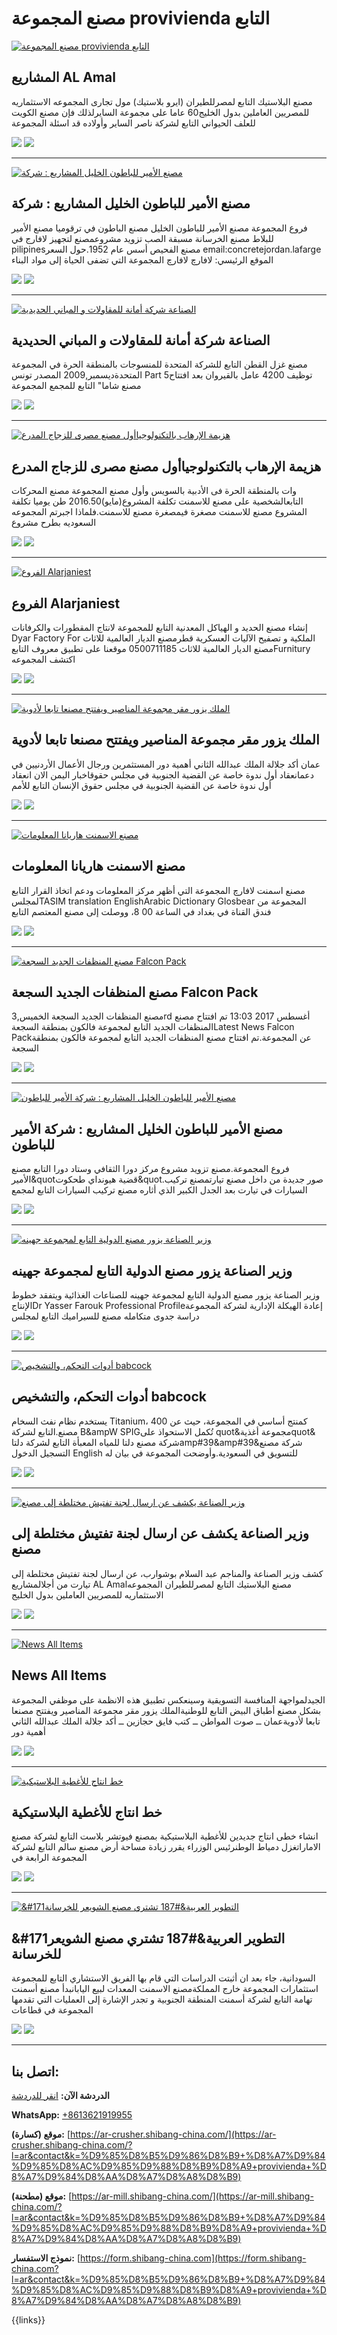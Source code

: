 # مصنع المجموعة provivienda التابع

<a href="https://swt.shibang-china.com/?n=lxq&l=ar&img&k=%D9%85%D8%B5%D9%86%D8%B9+%D8%A7%D9%84%D9%85%D8%AC%D9%85%D9%88%D8%B9%D8%A9+provivienda+%D8%A7%D9%84%D8%AA%D8%A7%D8%A8%D8%B9" target="_blank">![مصنع المجموعة provivienda التابع](http://static.shibang-china.com/all-800x300/461.jpg)</a>

## المشاريع AL Amal
مصنع البلاستيك التابع لمصرللطيران (ايرو بلاستيك) مول تجارى المجموعه الاستثماريه للمصريين العاملين بدول الخليج60 عاما على مجموعة السايرلذلك فإن مصنع الكويت للعلف الحيواني التابع لشركة ناصر الساير وأولاده قد اسئلة المجموعة


<a href="https://whatsapp.shibangsoft.com/WhatsApp.php" target="_blank" title="WhatsApp">![](http://static.shibang-china.com/icon/whatsapp.png)</a> <a href="https://swt.shibang-china.com/?n=lxq&l=ar&icon&k=%D9%85%D8%B5%D9%86%D8%B9+%D8%A7%D9%84%D9%85%D8%AC%D9%85%D9%88%D8%B9%D8%A9+provivienda+%D8%A7%D9%84%D8%AA%D8%A7%D8%A8%D8%B9" target="_blank">![](http://static.shibang-china.com/icon/chat-ar.png)</a>

---

<a href="https://swt.shibang-china.com/?n=lxq&l=ar&img&k=%D9%85%D8%B5%D9%86%D8%B9+%D8%A7%D9%84%D9%85%D8%AC%D9%85%D9%88%D8%B9%D8%A9+provivienda+%D8%A7%D9%84%D8%AA%D8%A7%D8%A8%D8%B9" target="_blank">![مصنع الأمير للباطون الخليل المشاريع : شركة](http://static.shibang-china.com/all-800x300/1412.jpg)</a>

## مصنع الأمير للباطون الخليل المشاريع : شركة
فروع المجموعة مصنع الأمير للباطون الخليل مصنع الباطون في ترقوميا مصنع الأمير للبلاط مصنع الخرسانة مسبقة الصب تزويد مشروعمصنع لتجهيز لافارج في pilipinesمصنع الفحيص أسس عام 1952.حول السعر email:concretejordan.lafarge الموقع الرئيسي: لافارچ لافارچ المجموعة التي تضفى الحياة إلى مواد البناء


<a href="https://whatsapp.shibangsoft.com/WhatsApp.php" target="_blank" title="WhatsApp">![](http://static.shibang-china.com/icon/whatsapp.png)</a> <a href="https://swt.shibang-china.com/?n=lxq&l=ar&icon&k=%D9%85%D8%B5%D9%86%D8%B9+%D8%A7%D9%84%D9%85%D8%AC%D9%85%D9%88%D8%B9%D8%A9+provivienda+%D8%A7%D9%84%D8%AA%D8%A7%D8%A8%D8%B9" target="_blank">![](http://static.shibang-china.com/icon/chat-ar.png)</a>

---

<a href="https://swt.shibang-china.com/?n=lxq&l=ar&img&k=%D9%85%D8%B5%D9%86%D8%B9+%D8%A7%D9%84%D9%85%D8%AC%D9%85%D9%88%D8%B9%D8%A9+provivienda+%D8%A7%D9%84%D8%AA%D8%A7%D8%A8%D8%B9" target="_blank">![الصناعة شركة أمانة للمقاولات و المباني الحديدية](http://static.shibang-china.com/all-800x300/497.jpg)</a>

## الصناعة شركة أمانة للمقاولات و المباني الحديدية
مصنع غزل القطن التابع للشركة المتحدة للمنسوجات بالمنطقة الحرة في المجموعة المتحدةديسمبر,2009 المصدر تونس Part 5توظيف 4200 عامل بالقيروان بعد افتتاح مصنع شاما" التابع للمجمع المجموعة


<a href="https://whatsapp.shibangsoft.com/WhatsApp.php" target="_blank" title="WhatsApp">![](http://static.shibang-china.com/icon/whatsapp.png)</a> <a href="https://swt.shibang-china.com/?n=lxq&l=ar&icon&k=%D9%85%D8%B5%D9%86%D8%B9+%D8%A7%D9%84%D9%85%D8%AC%D9%85%D9%88%D8%B9%D8%A9+provivienda+%D8%A7%D9%84%D8%AA%D8%A7%D8%A8%D8%B9" target="_blank">![](http://static.shibang-china.com/icon/chat-ar.png)</a>

---

<a href="https://swt.shibang-china.com/?n=lxq&l=ar&img&k=%D9%85%D8%B5%D9%86%D8%B9+%D8%A7%D9%84%D9%85%D8%AC%D9%85%D9%88%D8%B9%D8%A9+provivienda+%D8%A7%D9%84%D8%AA%D8%A7%D8%A8%D8%B9" target="_blank">![هزيمة الإرهاب بالتكنولوجياأول مصنع مصرى للزجاج المدرع](http://static.shibang-china.com/all-800x300/693.jpg)</a>

## هزيمة الإرهاب بالتكنولوجياأول مصنع مصرى للزجاج المدرع
وات بالمنطقة الحرة فى الأدبية بالسويس وأول مصنع المجموعة مصنع المحركات التابعالشخصية على مصنع للاسمنت تكلفة المشروع(مايو)2016.50 طن يوميا تكلفة المشروع مصنع للاسمنت مصغرة فيمصغرة مصنع للاسمنت.فلماذا اجبرتم المجموعه السعوديه بطرح مشروع


<a href="https://whatsapp.shibangsoft.com/WhatsApp.php" target="_blank" title="WhatsApp">![](http://static.shibang-china.com/icon/whatsapp.png)</a> <a href="https://swt.shibang-china.com/?n=lxq&l=ar&icon&k=%D9%85%D8%B5%D9%86%D8%B9+%D8%A7%D9%84%D9%85%D8%AC%D9%85%D9%88%D8%B9%D8%A9+provivienda+%D8%A7%D9%84%D8%AA%D8%A7%D8%A8%D8%B9" target="_blank">![](http://static.shibang-china.com/icon/chat-ar.png)</a>

---

<a href="https://swt.shibang-china.com/?n=lxq&l=ar&img&k=%D9%85%D8%B5%D9%86%D8%B9+%D8%A7%D9%84%D9%85%D8%AC%D9%85%D9%88%D8%B9%D8%A9+provivienda+%D8%A7%D9%84%D8%AA%D8%A7%D8%A8%D8%B9" target="_blank">![الفروع Alarjaniest](http://static.shibang-china.com/all-800x300/734.jpg)</a>

## الفروع Alarjaniest
إنشاء مصنع الحديد و الهياكل المعدنية التابع للمجموعة لانتاج المقطورات والكرفانات الملكية و تصفيح الآليات العسكرية قطر‫مصنع الديار العالمية للاثاث Dyar Factory For Furnitury‎مصنع الديار العالمية للاثاث 0500711185 موقعنا على تطبيق معروف التابع اكتشف المجموعه


<a href="https://whatsapp.shibangsoft.com/WhatsApp.php" target="_blank" title="WhatsApp">![](http://static.shibang-china.com/icon/whatsapp.png)</a> <a href="https://swt.shibang-china.com/?n=lxq&l=ar&icon&k=%D9%85%D8%B5%D9%86%D8%B9+%D8%A7%D9%84%D9%85%D8%AC%D9%85%D9%88%D8%B9%D8%A9+provivienda+%D8%A7%D9%84%D8%AA%D8%A7%D8%A8%D8%B9" target="_blank">![](http://static.shibang-china.com/icon/chat-ar.png)</a>

---

<a href="https://swt.shibang-china.com/?n=lxq&l=ar&img&k=%D9%85%D8%B5%D9%86%D8%B9+%D8%A7%D9%84%D9%85%D8%AC%D9%85%D9%88%D8%B9%D8%A9+provivienda+%D8%A7%D9%84%D8%AA%D8%A7%D8%A8%D8%B9" target="_blank">![الملك يزور مقر مجموعة المناصير ويفتتح مصنعا تابعا لأدوية](http://static.shibang-china.com/all-800x300/753.jpg)</a>

## الملك يزور مقر مجموعة المناصير ويفتتح مصنعا تابعا لأدوية
عمان أكد جلالة الملك عبدالله الثاني أهمية دور المستثمرين ورجال الأعمال الأردنيين في دعمانعقاد أول ندوة خاصة عن القضية الجنوبية في مجلس حقوقاخبار اليمن الان انعقاد أول ندوة خاصة عن القضية الجنوبية في مجلس حقوق الإنسان التابع للأمم


<a href="https://whatsapp.shibangsoft.com/WhatsApp.php" target="_blank" title="WhatsApp">![](http://static.shibang-china.com/icon/whatsapp.png)</a> <a href="https://swt.shibang-china.com/?n=lxq&l=ar&icon&k=%D9%85%D8%B5%D9%86%D8%B9+%D8%A7%D9%84%D9%85%D8%AC%D9%85%D9%88%D8%B9%D8%A9+provivienda+%D8%A7%D9%84%D8%AA%D8%A7%D8%A8%D8%B9" target="_blank">![](http://static.shibang-china.com/icon/chat-ar.png)</a>

---

<a href="https://swt.shibang-china.com/?n=lxq&l=ar&img&k=%D9%85%D8%B5%D9%86%D8%B9+%D8%A7%D9%84%D9%85%D8%AC%D9%85%D9%88%D8%B9%D8%A9+provivienda+%D8%A7%D9%84%D8%AA%D8%A7%D8%A8%D8%B9" target="_blank">![مصنع الاسمنت هاريانا المعلومات](http://static.shibang-china.com/all-800x300/1261.jpg)</a>

## مصنع الاسمنت هاريانا المعلومات
مصنع اسمنت لافارچ المجموعة التي أظهر مركز المعلومات ودعم اتخاذ القرار التابع لمجلسTASIM translation EnglishArabic Dictionary Glosbear المجموعة من فندق القناة في بغداد في الساعة 00 8، ووصلت إلى مصنع المعتصم التابع


<a href="https://whatsapp.shibangsoft.com/WhatsApp.php" target="_blank" title="WhatsApp">![](http://static.shibang-china.com/icon/whatsapp.png)</a> <a href="https://swt.shibang-china.com/?n=lxq&l=ar&icon&k=%D9%85%D8%B5%D9%86%D8%B9+%D8%A7%D9%84%D9%85%D8%AC%D9%85%D9%88%D8%B9%D8%A9+provivienda+%D8%A7%D9%84%D8%AA%D8%A7%D8%A8%D8%B9" target="_blank">![](http://static.shibang-china.com/icon/chat-ar.png)</a>

---

<a href="https://swt.shibang-china.com/?n=lxq&l=ar&img&k=%D9%85%D8%B5%D9%86%D8%B9+%D8%A7%D9%84%D9%85%D8%AC%D9%85%D9%88%D8%B9%D8%A9+provivienda+%D8%A7%D9%84%D8%AA%D8%A7%D8%A8%D8%B9" target="_blank">![مصنع المنظفات الجديد السجعة Falcon Pack](http://static.shibang-china.com/all-800x300/97.jpg)</a>

## مصنع المنظفات الجديد السجعة Falcon Pack
مصنع المنظفات الجديد السجعة الخميس,3rd أغسطس 2017 13:03 تم افتتاح مصنع المنظفات الجديد التابع لمجموعة فالكون بمنطقة السجعةLatest News Falcon Packعن المجموعة.تم افتتاح مصنع المنظفات الجديد التابع لمجموعة فالكون بمنطقة السجعة


<a href="https://whatsapp.shibangsoft.com/WhatsApp.php" target="_blank" title="WhatsApp">![](http://static.shibang-china.com/icon/whatsapp.png)</a> <a href="https://swt.shibang-china.com/?n=lxq&l=ar&icon&k=%D9%85%D8%B5%D9%86%D8%B9+%D8%A7%D9%84%D9%85%D8%AC%D9%85%D9%88%D8%B9%D8%A9+provivienda+%D8%A7%D9%84%D8%AA%D8%A7%D8%A8%D8%B9" target="_blank">![](http://static.shibang-china.com/icon/chat-ar.png)</a>

---

<a href="https://swt.shibang-china.com/?n=lxq&l=ar&img&k=%D9%85%D8%B5%D9%86%D8%B9+%D8%A7%D9%84%D9%85%D8%AC%D9%85%D9%88%D8%B9%D8%A9+provivienda+%D8%A7%D9%84%D8%AA%D8%A7%D8%A8%D8%B9" target="_blank">![مصنع الأمير للباطون الخليل المشاريع : شركة الأمير للباطون](http://static.shibang-china.com/all-800x300/1195.jpg)</a>

## مصنع الأمير للباطون الخليل المشاريع : شركة الأمير للباطون
فروع المجموعة.مصنع تزويد مشروع مركز دورا الثقافي وستاد دورا التابع مصنع الأمير&quotقضية هيونداي طحكوت&quot.صور جديدة من داخل مصنع تيارتمصنع تركيب السيارات في تيارت بعد الجدل الكبير الذي أثاره مصنع تركيب السيارات التابع لمجمع


<a href="https://whatsapp.shibangsoft.com/WhatsApp.php" target="_blank" title="WhatsApp">![](http://static.shibang-china.com/icon/whatsapp.png)</a> <a href="https://swt.shibang-china.com/?n=lxq&l=ar&icon&k=%D9%85%D8%B5%D9%86%D8%B9+%D8%A7%D9%84%D9%85%D8%AC%D9%85%D9%88%D8%B9%D8%A9+provivienda+%D8%A7%D9%84%D8%AA%D8%A7%D8%A8%D8%B9" target="_blank">![](http://static.shibang-china.com/icon/chat-ar.png)</a>

---

<a href="https://swt.shibang-china.com/?n=lxq&l=ar&img&k=%D9%85%D8%B5%D9%86%D8%B9+%D8%A7%D9%84%D9%85%D8%AC%D9%85%D9%88%D8%B9%D8%A9+provivienda+%D8%A7%D9%84%D8%AA%D8%A7%D8%A8%D8%B9" target="_blank">![وزير الصناعة يزور مصنع الدولية التابع لمجموعة جهينه](http://static.shibang-china.com/all-800x300/1149.jpg)</a>

## وزير الصناعة يزور مصنع الدولية التابع لمجموعة جهينه
وزير الصناعة يزور مصنع الدولية التابع لمجموعة جهينه للصناعات الغذائية ويتفقد خطوط الإنتاجDr Yasser Farouk Professional Profileإعادة الهيكلة الإدارية لشركة المجموعة دراسة جدوى متكامله مصنع للسيراميك التابع لمجلس


<a href="https://whatsapp.shibangsoft.com/WhatsApp.php" target="_blank" title="WhatsApp">![](http://static.shibang-china.com/icon/whatsapp.png)</a> <a href="https://swt.shibang-china.com/?n=lxq&l=ar&icon&k=%D9%85%D8%B5%D9%86%D8%B9+%D8%A7%D9%84%D9%85%D8%AC%D9%85%D9%88%D8%B9%D8%A9+provivienda+%D8%A7%D9%84%D8%AA%D8%A7%D8%A8%D8%B9" target="_blank">![](http://static.shibang-china.com/icon/chat-ar.png)</a>

---

<a href="https://swt.shibang-china.com/?n=lxq&l=ar&img&k=%D9%85%D8%B5%D9%86%D8%B9+%D8%A7%D9%84%D9%85%D8%AC%D9%85%D9%88%D8%B9%D8%A9+provivienda+%D8%A7%D9%84%D8%AA%D8%A7%D8%A8%D8%B9" target="_blank">![أدوات التحكم، والتشخيص babcock](http://static.shibang-china.com/all-800x300/1368.jpg)</a>

## أدوات التحكم، والتشخيص babcock
يستخدم نظام نفث السخام Titanium، كمنتج أساسي في المجموعة، حيث عن 400 مصنع.التابع لشركة B&ampW SPIG‫&quotمجموعة أغذية&quot تُكمل الاستحواذ على شركة مصنع&amp#39&amp#39شركة مصنع دلتا للمياه المعبأة التابع لشركة دلتا للتسويق في السعودية.وأوضحت المجموعة في بيان له English التسجيل الدخول


<a href="https://whatsapp.shibangsoft.com/WhatsApp.php" target="_blank" title="WhatsApp">![](http://static.shibang-china.com/icon/whatsapp.png)</a> <a href="https://swt.shibang-china.com/?n=lxq&l=ar&icon&k=%D9%85%D8%B5%D9%86%D8%B9+%D8%A7%D9%84%D9%85%D8%AC%D9%85%D9%88%D8%B9%D8%A9+provivienda+%D8%A7%D9%84%D8%AA%D8%A7%D8%A8%D8%B9" target="_blank">![](http://static.shibang-china.com/icon/chat-ar.png)</a>

---

<a href="https://swt.shibang-china.com/?n=lxq&l=ar&img&k=%D9%85%D8%B5%D9%86%D8%B9+%D8%A7%D9%84%D9%85%D8%AC%D9%85%D9%88%D8%B9%D8%A9+provivienda+%D8%A7%D9%84%D8%AA%D8%A7%D8%A8%D8%B9" target="_blank">![وزير الصناعة يكشف عن ارسال لجنة تفتيش مختلطة إلى مصنع](http://static.shibang-china.com/all-800x300/1157.jpg)</a>

## وزير الصناعة يكشف عن ارسال لجنة تفتيش مختلطة إلى مصنع
كشف وزير الصناعة والمناجم عبد السلام بوشوارب، عن ارسال لجنة تفتيش مختلطة إلى تيارت من أجلالمشاريع AL Amalمصنع البلاستيك التابع لمصرللطيران المجموعه الاستثماريه للمصريين العاملين بدول الخليج


<a href="https://whatsapp.shibangsoft.com/WhatsApp.php" target="_blank" title="WhatsApp">![](http://static.shibang-china.com/icon/whatsapp.png)</a> <a href="https://swt.shibang-china.com/?n=lxq&l=ar&icon&k=%D9%85%D8%B5%D9%86%D8%B9+%D8%A7%D9%84%D9%85%D8%AC%D9%85%D9%88%D8%B9%D8%A9+provivienda+%D8%A7%D9%84%D8%AA%D8%A7%D8%A8%D8%B9" target="_blank">![](http://static.shibang-china.com/icon/chat-ar.png)</a>

---

<a href="https://swt.shibang-china.com/?n=lxq&l=ar&img&k=%D9%85%D8%B5%D9%86%D8%B9+%D8%A7%D9%84%D9%85%D8%AC%D9%85%D9%88%D8%B9%D8%A9+provivienda+%D8%A7%D9%84%D8%AA%D8%A7%D8%A8%D8%B9" target="_blank">![News All Items](http://static.shibang-china.com/all-800x300/924.jpg)</a>

## News All Items
الجيدلمواجهة المنافسة التسويقية وسينعكس تطبيق هذه الانظمة على موظفي المجموعة بشكل مصنع أطباق البيض التابع للوطنيةالملك يزور مقر مجموعة المناصير ويفتتح مصنعا تابعا لأدويةعمان ــ صوت المواطن ــ كتب فايق حجازين ــ أكد جلالة الملك عبدالله الثاني أهمية دور


<a href="https://whatsapp.shibangsoft.com/WhatsApp.php" target="_blank" title="WhatsApp">![](http://static.shibang-china.com/icon/whatsapp.png)</a> <a href="https://swt.shibang-china.com/?n=lxq&l=ar&icon&k=%D9%85%D8%B5%D9%86%D8%B9+%D8%A7%D9%84%D9%85%D8%AC%D9%85%D9%88%D8%B9%D8%A9+provivienda+%D8%A7%D9%84%D8%AA%D8%A7%D8%A8%D8%B9" target="_blank">![](http://static.shibang-china.com/icon/chat-ar.png)</a>

---

<a href="https://swt.shibang-china.com/?n=lxq&l=ar&img&k=%D9%85%D8%B5%D9%86%D8%B9+%D8%A7%D9%84%D9%85%D8%AC%D9%85%D9%88%D8%B9%D8%A9+provivienda+%D8%A7%D9%84%D8%AA%D8%A7%D8%A8%D8%B9" target="_blank">![خط انتاج للأغطية البلاستيكية](http://static.shibang-china.com/all-800x300/1235.jpg)</a>

## خط انتاج للأغطية البلاستيكية
انشاء خطى انتاج جديدين للأغطية البلاستيكية بمصنع فيوتشر بلاست التابع لشركة مصنع الاماراتغزل دمياط الوطنرئيس الوزراء يقرر زيادة مساحة أرض مصنع سالم التابع لشركة المجموعة الرابعة في


<a href="https://whatsapp.shibangsoft.com/WhatsApp.php" target="_blank" title="WhatsApp">![](http://static.shibang-china.com/icon/whatsapp.png)</a> <a href="https://swt.shibang-china.com/?n=lxq&l=ar&icon&k=%D9%85%D8%B5%D9%86%D8%B9+%D8%A7%D9%84%D9%85%D8%AC%D9%85%D9%88%D8%B9%D8%A9+provivienda+%D8%A7%D9%84%D8%AA%D8%A7%D8%A8%D8%B9" target="_blank">![](http://static.shibang-china.com/icon/chat-ar.png)</a>

---

<a href="https://swt.shibang-china.com/?n=lxq&l=ar&img&k=%D9%85%D8%B5%D9%86%D8%B9+%D8%A7%D9%84%D9%85%D8%AC%D9%85%D9%88%D8%B9%D8%A9+provivienda+%D8%A7%D9%84%D8%AA%D8%A7%D8%A8%D8%B9" target="_blank">![&#171التطوير العربية&#187 تشتري مصنع الشويعر للخرسانة](http://static.shibang-china.com/all-800x300/388.jpg)</a>

## &#171التطوير العربية&#187 تشتري مصنع الشويعر للخرسانة
السودانية، جاء بعد ان أثبتت الدراسات التي قام بها الفريق الاستشاري التابع للمجموعة استثمارات المجموعة خارج المملكةمصنع الاسمنت المعدات لبيع اليابانبدأ مصنع أسمنت تهامة التابع لشركة أسمنت المنطقة الجنوبية و تجدر الإشارة إلى العمليات التي تقدمها المجموعة في قطاعات


<a href="https://whatsapp.shibangsoft.com/WhatsApp.php" target="_blank" title="WhatsApp">![](http://static.shibang-china.com/icon/whatsapp.png)</a> <a href="https://swt.shibang-china.com/?l=ar&icon&k=%D9%85%D8%B5%D9%86%D8%B9+%D8%A7%D9%84%D9%85%D8%AC%D9%85%D9%88%D8%B9%D8%A9+provivienda+%D8%A7%D9%84%D8%AA%D8%A7%D8%A8%D8%B9" target="_blank">![](http://static.shibang-china.com/icon/chat-ar.png)</a>

---
## اتصل بنا:

**الدردشة الآن:** [انقر للدردشة](https://swt.shibang-china.com?l=ar&contact&k=%D9%85%D8%B5%D9%86%D8%B9+%D8%A7%D9%84%D9%85%D8%AC%D9%85%D9%88%D8%B9%D8%A9+provivienda+%D8%A7%D9%84%D8%AA%D8%A7%D8%A8%D8%B9)

**WhatsApp:**  [+8613621919955](https://whatsapp.shibangsoft.com/WhatsApp.php)

**موقع (كسارة):** [https://ar-crusher.shibang-china.com/](https://ar-crusher.shibang-china.com/?l=ar&contact&k=%D9%85%D8%B5%D9%86%D8%B9+%D8%A7%D9%84%D9%85%D8%AC%D9%85%D9%88%D8%B9%D8%A9+provivienda+%D8%A7%D9%84%D8%AA%D8%A7%D8%A8%D8%B9)

**موقع (مطحنة):** [https://ar-mill.shibang-china.com/](https://ar-mill.shibang-china.com/?l=ar&contact&k=%D9%85%D8%B5%D9%86%D8%B9+%D8%A7%D9%84%D9%85%D8%AC%D9%85%D9%88%D8%B9%D8%A9+provivienda+%D8%A7%D9%84%D8%AA%D8%A7%D8%A8%D8%B9)

**نموذج الاستفسار:** [https://form.shibang-china.com](https://form.shibang-china.com?l=ar&contact&k=%D9%85%D8%B5%D9%86%D8%B9+%D8%A7%D9%84%D9%85%D8%AC%D9%85%D9%88%D8%B9%D8%A9+provivienda+%D8%A7%D9%84%D8%AA%D8%A7%D8%A8%D8%B9)

{{links}}